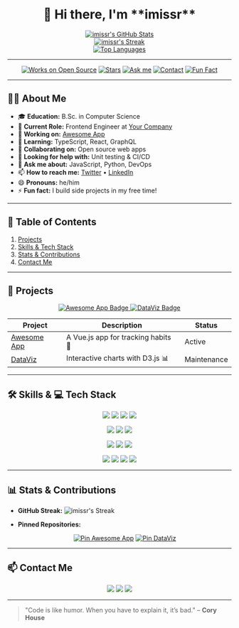 <h1 align="center">👋 Hi there, I'm **imissr**</h1>

<p align="center">
  <a href="https://github.com/imissr">
    <img src="https://github-readme-stats.vercel.app/api?username=imissr&show_icons=true&theme=vue-dark&count_private=true&include_all_commits=true&hide_border=true" alt="imissr's GitHub Stats" />
  </a>
  <br />
  <a href="https://github.com/imissr">
    <img src="https://github-readme-streak-stats.herokuapp.com/?user=imissr&theme=vue-dark&hide_border=true" alt="imissr's Streak" />
  </a>
  <br />
  <a href="https://github.com/imissr">
    <img src="https://github-readme-stats.vercel.app/api/top-langs?username=imissr&layout=compact&theme=vue-dark&hide_border=true" alt="Top Languages" />
  </a>
</p>

---

<p align="center">
  <a href="https://github.com/imissr?tab=repositories"><img src="https://img.shields.io/badge/🔭%20Works%20On-open%20Source-blue?style=for-the-badge" alt="Works on Open Source" /></a>
  <a href="https://github.com/imissr"><img src="https://img.shields.io/badge/⭐%20Stars-5%2B-green?style=for-the-badge" alt="Stars" /></a>
  <a href="https://github.com/imissr"><img src="https://img.shields.io/badge/💬%20Ask%20Me-JS%2FPython-brightgreen?style=for-the-badge" alt="Ask me" /></a>
  <a href="https://github.com/imissr"><img src="https://img.shields.io/badge/📫%20Contact-mail%40example.com-lightgrey?style=for-the-badge" alt="Contact" /></a>
  <a href="https://github.com/imissr"><img src="https://img.shields.io/badge/⚡%20Fun%20Fact-Side%20Projects-purple?style=for-the-badge" alt="Fun Fact" /></a>
</p>

---

## 👨‍💻 About Me

* 🎓 **Education:** B.Sc. in Computer Science
* 💼 **Current Role:** Frontend Engineer at [Your Company](https://company.example.com)
* 🔭 **Working on:** [Awesome App](https://github.com/imissr/awesome-app)
* 🌱 **Learning:** TypeScript, React, GraphQL
* 👯 **Collaborating on:** Open source web apps
* 🤔 **Looking for help with:** Unit testing & CI/CD
* 💬 **Ask me about:** JavaScript, Python, DevOps
* 📫 **How to reach me:** [Twitter](https://twitter.com/imissr) • [LinkedIn](https://linkedin.com/in/imissr)
* 😄 **Pronouns:** he/him
* ⚡ **Fun fact:** I build side projects in my free time!

---

## 📂 Table of Contents

1. [Projects](#-projects)
2. [Skills & Tech Stack](#-skills--💻-tech-stack)
3. [Stats & Contributions](#-stats--contributions)
4. [Contact Me](#-contact-me)

---

## 🚀 Projects

<p align="center">
  <a href="https://github.com/imissr/awesome-app">
    <img src="https://img.shields.io/badge/Awesome%20App-Vue.js%20Habit%20Tracker-brightgreen?style=for-the-badge&logo=vue.js" alt="Awesome App Badge" />
  </a>
  <a href="https://github.com/imissr/dataviz">
    <img src="https://img.shields.io/badge/DataViz-D3.js%20Charts-blue?style=for-the-badge&logo=d3.js" alt="DataViz Badge" />
  </a>
</p>

| Project                                              | Description                         | Status      |
| ---------------------------------------------------- | ----------------------------------- | ----------- |
| [Awesome App](https://github.com/imissr/awesome-app) | A Vue.js app for tracking habits 🚀 | Active      |
| [DataViz](https://github.com/imissr/dataviz)         | Interactive charts with D3.js 📊    | Maintenance |

---

## 🛠 Skills & 💻 Tech Stack

<p align="center">
  <img src="https://img.shields.io/badge/JavaScript-F7DF1E?style=for-the-badge&logo=javascript&logoColor=black" />
  <img src="https://img.shields.io/badge/TypeScript-3178C6?style=for-the-badge&logo=typescript&logoColor=white" />
  <img src="https://img.shields.io/badge/Python-3776AB?style=for-the-badge&logo=python&logoColor=white" />
  <img src="https://img.shields.io/badge/Go-00ADD8?style=for-the-badge&logo=go&logoColor=white" />
</p>

<p align="center">
  <img src="https://img.shields.io/badge/Vue.js-4FC08D?style=for-the-badge&logo=vue.js&logoColor=white" />
  <img src="https://img.shields.io/badge/React-61DAFB?style=for-the-badge&logo=react&logoColor=black" />
  <img src="https://img.shields.io/badge/Tailwind_CSS-38B2AC?style=for-the-badge&logo=tailwind-css&logoColor=white" />
</p>

<p align="center">
  <img src="https://img.shields.io/badge/Node.js-339933?style=for-the-badge&logo=node.js&logoColor=white" />
  <img src="https://img.shields.io/badge/GraphQL-E10098?style=for-the-badge&logo=graphql&logoColor=white" />
  <img src="https://img.shields.io/badge/PostgreSQL-336791?style=for-the-badge&logo=postgresql&logoColor=white" />
</p>

<p align="center">
  <img src="https://img.shields.io/badge/Docker-2496ED?style=for-the-badge&logo=docker&logoColor=white" />
  <img src="https://img.shields.io/badge/GitHub_Actions-2088FF?style=for-the-badge&logo=github-actions&logoColor=white" />
  <img src="https://img.shields.io/badge/Jest-C21325?style=for-the-badge&logo=jest&logoColor=white" />
  <img src="https://img.shields.io/badge/ESLint-4B32C3?style=for-the-badge&logo=eslint&logoColor=white" />
</p>

---

## 📊 Stats & Contributions

* **GitHub Streak:**
  ![imissr's Streak](https://github-readme-streak-stats.herokuapp.com/?user=imissr\&theme=vue-dark\&hide_border=true)

* **Pinned Repositories:**

  <p align="center">
    <a href="https://github.com/imissr/awesome-app"><img src="https://github-readme-stats.vercel.app/api/pin/?username=imissr&repo=awesome-app&theme=vue-dark" alt="Pin Awesome App" /></a>
    <a href="https://github.com/imissr/dataviz"><img src="https://github-readme-stats.vercel.app/api/pin/?username=imissr&repo=dataviz&theme=vue-dark" alt="Pin DataViz" /></a>
  </p>

---

## 📫 Contact Me

<p align="center">
  <a href="mailto:youremail@example.com"><img src="https://img.shields.io/badge/Email-D14836?style=for-the-badge&logo=gmail&logoColor=white" /></a>
  <a href="https://linkedin.com/in/imissr"><img src="https://img.shields.io/badge/LinkedIn-0A66C2?style=for-the-badge&logo=linkedin&logoColor=white" /></a>
  <a href="https://twitter.com/imissr"><img src="https://img.shields.io/badge/Twitter-1DA1F2?style=for-the-badge&logo=twitter&logoColor=white" /></a>
</p>

---

> "Code is like humor. When you have to explain it, it’s bad." – **Cory House**
